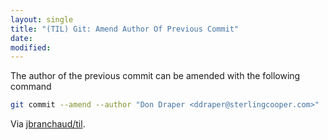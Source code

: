 ```yaml
---
layout: single
title: "(TIL) Git: Amend Author Of Previous Commit"
date:
modified:
---
```


The author of the previous commit can be amended with the following command

```bash
git commit --amend --author "Don Draper <ddraper@sterlingcooper.com>"
```

Via [jbranchaud/til](https://github.com/jbranchaud/til).
